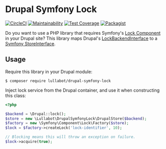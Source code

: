 # Drupal Symfony Lock

[![CircleCI](https://circleci.com/gh/Lullabot/drupal-symfony-lock.svg?style=svg)](https://circleci.com/gh/Lullabot/drupal-symfony-lock) [![Maintainability](https://api.codeclimate.com/v1/badges/448ece0f1e569fc7d649/maintainability)](https://codeclimate.com/github/Lullabot/drupal-symfony-lock/maintainability) [![Test Coverage](https://api.codeclimate.com/v1/badges/448ece0f1e569fc7d649/test_coverage)](https://codeclimate.com/github/Lullabot/drupal-symfony-lock/test_coverage) [![Packagist](https://img.shields.io/packagist/dt/lullabot/drupal-symfony-lock.svg)](https://packagist.org/packages/lullabot/drupal-symfony-lock)

Do you want to use a PHP library that requires Symfony's
[Lock Component](https://symfony.com/doc/3.4/components/lock.html) in your Drupal
site? This library maps Drupal's
[LockBackendInterface](https://api.drupal.org/api/drupal/core%21lib%21Drupal%21Core%21Lock%21LockBackendInterface.php/interface/LockBackendInterface/8.5.x) to a
[Symfony StoreInterface](https://api.symfony.com/3.4/Symfony/Component/HttpKernel/HttpCache/StoreInterface.html).

## Usage

Require this library in your Drupal module:

`$ composer require lullabot/drupal-symfony-lock`

Inject lock service from the Drupal container, and use it when constructing
this class:

```php
<?php

$backend = \Drupal::lock();
$store = new \Lullabot\DrupalSymfonyLock\DrupalStore($backend);
$factory = new \Symfony\Component\Lock\Factory($store);
$lock = $factory->createLock('lock-identifier', 10);

// Blocking means this will throw an exception on failure.
$lock->acquire(true);
```
